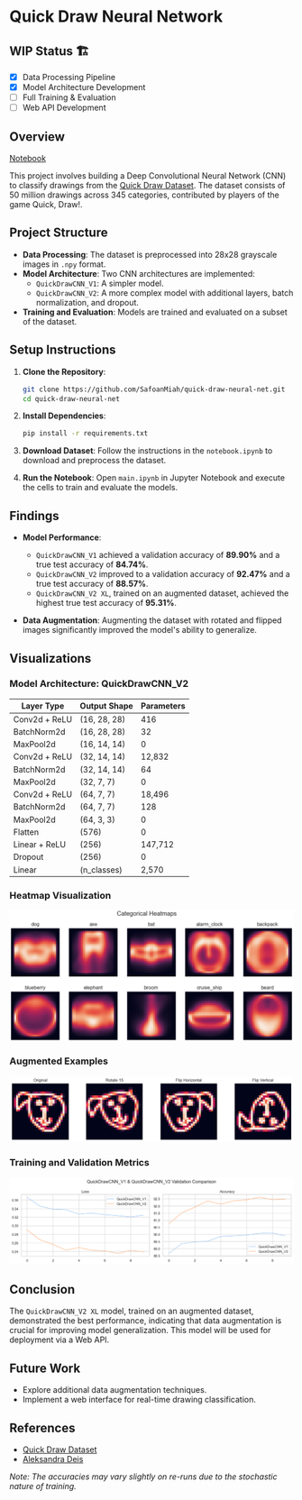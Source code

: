 # Quick Draw Neural Network

## WIP Status 🏗️
- [x] Data Processing Pipeline
- [x] Model Architecture Development
- [ ] Full Training & Evaluation
- [ ] Web API Development

## Overview

[Notebook](https://github.com/SafoanMiah/quick-draw-neural-net/blob/main/notebook.ipynb)

This project involves building a Deep Convolutional Neural Network (CNN) to classify drawings from the [Quick Draw Dataset](https://quickdraw.withgoogle.com/data). The dataset consists of 50 million drawings across 345 categories, contributed by players of the game Quick, Draw!.

## Project Structure

- **Data Processing**: The dataset is preprocessed into 28x28 grayscale images in `.npy` format.
- **Model Architecture**: Two CNN architectures are implemented:
  - `QuickDrawCNN_V1`: A simpler model.
  - `QuickDrawCNN_V2`: A more complex model with additional layers, batch normalization, and dropout.
- **Training and Evaluation**: Models are trained and evaluated on a subset of the dataset.

## Setup Instructions

1. **Clone the Repository**:

   ```bash
   git clone https://github.com/SafoanMiah/quick-draw-neural-net.git
   cd quick-draw-neural-net
   ```

2. **Install Dependencies**:

   ```bash
   pip install -r requirements.txt
   ```

3. **Download Dataset**:
   Follow the instructions in the `notebook.ipynb` to download and preprocess the dataset.

4. **Run the Notebook**:
   Open `main.ipynb` in Jupyter Notebook and execute the cells to train and evaluate the models.

## Findings

- **Model Performance**:

  - `QuickDrawCNN_V1` achieved a validation accuracy of **89.90%** and a true test accuracy of **84.74%**.
  - `QuickDrawCNN_V2` improved to a validation accuracy of **92.47%** and a true test accuracy of **88.57%**.
  - `QuickDrawCNN_V2 XL`, trained on an augmented dataset, achieved the highest true test accuracy of **95.31%**.

- **Data Augmentation**: Augmenting the dataset with rotated and flipped images significantly improved the model's ability to generalize.

## Visualizations

### Model Architecture: QuickDrawCNN_V2

| Layer Type    | Output Shape | Parameters |
| ------------- | ------------ | ---------- |
| Conv2d + ReLU | (16, 28, 28) | 416        |
| BatchNorm2d   | (16, 28, 28) | 32         |
| MaxPool2d     | (16, 14, 14) | 0          |
| Conv2d + ReLU | (32, 14, 14) | 12,832     |
| BatchNorm2d   | (32, 14, 14) | 64         |
| MaxPool2d     | (32, 7, 7)   | 0          |
| Conv2d + ReLU | (64, 7, 7)   | 18,496     |
| BatchNorm2d   | (64, 7, 7)   | 128        |
| MaxPool2d     | (64, 3, 3)   | 0          |
| Flatten       | (576)        | 0          |
| Linear + ReLU | (256)        | 147,712    |
| Dropout       | (256)        | 0          |
| Linear        | (n_classes)  | 2,570      |

### Heatmap Visualization
![Heatmap of all images in a sample categories](image.png)

### Augmented Examples
![Augmentation of starting image](image-1.png)

### Training and Validation Metrics
![Model training and validation metrics](image-3.png)

## Conclusion

The `QuickDrawCNN_V2 XL` model, trained on an augmented dataset, demonstrated the best performance, indicating that data augmentation is crucial for improving model generalization. This model will be used for deployment via a Web API.

## Future Work

- Explore additional data augmentation techniques.
- Implement a web interface for real-time drawing classification.

## References
- [Quick Draw Dataset](https://quickdraw.withgoogle.com/data)
- [Aleksandra Deis](https://www.kaggle.com/code/aleksandradeis/getting-started-with-pytorch-for-quick-draw)

_Note: The accuracies may vary slightly on re-runs due to the stochastic nature of training._
